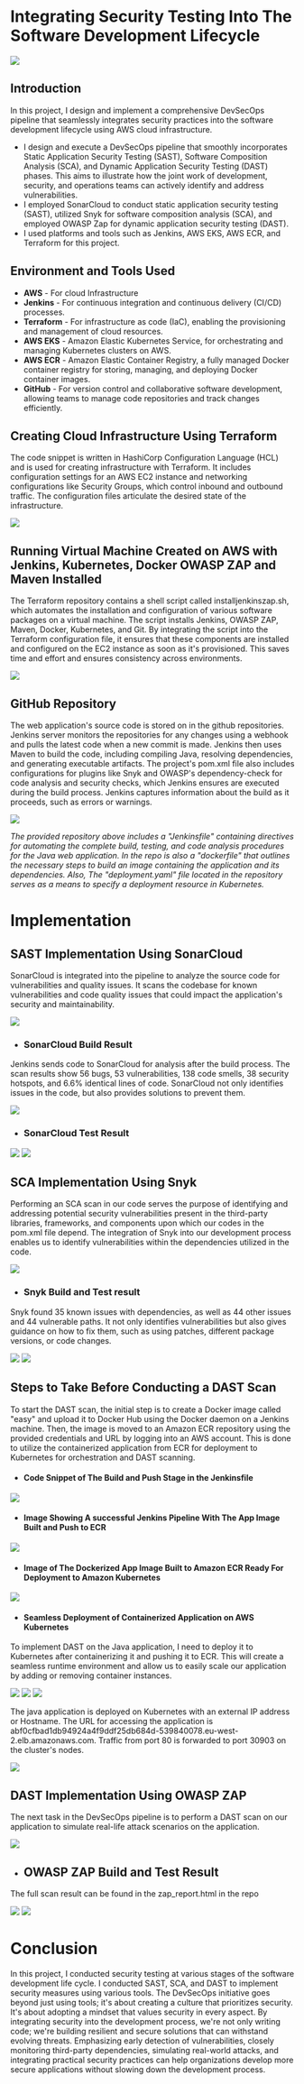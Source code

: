# Integrating Security Testing Into The Software Development Lifecycle
<img src="https://raw.githubusercontent.com/bayulus/devsecops-jenkins-aws/d43e6146dfefaf7f5902677e2872684f4f15d64a/images/DevSecOps-%20Project%20Dissertation.jpg" >

<h2>Introduction</h2> 

In this project, I design and implement a comprehensive DevSecOps pipeline that seamlessly integrates security practices into the software development lifecycle using AWS cloud infrastructure.
  * I design and execute a DevSecOps pipeline that smoothly incorporates Static Application Security Testing (SAST), Software Composition Analysis (SCA), and Dynamic Application Security Testing (DAST) phases. This aims to illustrate how the joint work of development, security, and operations teams can actively identify and address vulnerabilities.
  * I employed SonarCloud to conduct static application security testing (SAST), utilized Snyk for software composition analysis (SCA), and employed OWASP Zap for dynamic application security testing (DAST).
  * I used  platforms and tools such as Jenkins, AWS EKS, AWS ECR, and Terraform for this project.

<h2>Environment and Tools Used</h2>

 * **AWS** - For cloud Infrastructure
 * **Jenkins** -  For continuous integration and continuous delivery (CI/CD) processes.
 * **Terraform** - For infrastructure as code (IaC), enabling the provisioning and management of cloud resources.
 * **AWS EKS** -  Amazon Elastic Kubernetes Service, for orchestrating and managing Kubernetes clusters on AWS.
 * **AWS ECR** - Amazon Elastic Container Registry, a fully managed Docker container registry for storing, managing, and deploying Docker container images.
 * **GitHub** -  For version control and collaborative software development, allowing teams to manage code repositories and track changes efficiently.

<h2>Creating Cloud Infrastructure Using Terraform</h2>
<p>The code snippet is written in HashiCorp Configuration Language (HCL) and is used for creating infrastructure with Terraform. It includes configuration settings for an AWS EC2 instance and networking configurations like Security Groups, which control inbound and outbound traffic. The configuration files articulate the desired state of the infrastructure.</p>

<img src="https://github.com/bayulus/devsecops-jenkins-aws/blob/main/images/mainft.png?raw=true" >

<h2>Running Virtual Machine Created on AWS with Jenkins, Kubernetes, Docker OWASP ZAP and Maven Installed</h2>
<p>The Terraform repository contains a shell script called installjenkinszap.sh, which automates the installation and configuration of various software packages on a virtual machine. The script installs Jenkins, OWASP ZAP, Maven, Docker, Kubernetes, and Git. By integrating the script into the Terraform configuration file, it ensures that these components are installed and configured on the EC2 instance as soon as it's provisioned. This saves time and effort and ensures consistency across environments.</p>

<img src="https://github.com/bayulus/devsecops-jenkins-aws/blob/main/images/8.png" >

<h2>GitHub Repository</h2>
<p>The web application's source code is stored on  in the github repositories. Jenkins server monitors the repositories for any changes using a webhook and pulls the latest code when a new commit is made. Jenkins then uses Maven to build the code, including compiling Java, resolving dependencies, and generating executable artifacts. The project's pom.xml file also includes configurations for plugins like Snyk and OWASP's dependency-check for code analysis and security checks, which Jenkins ensures are executed during the build process. Jenkins captures information about the build as it proceeds, such as errors or warnings.</p>

<img src="https://github.com/bayulus/devsecops-jenkins-aws/blob/main/images/gitrepo.png?raw=true" >

_The provided repository above includes a "Jenkinsfile" containing directives for automating the complete build, testing, and code analysis procedures for the Java web application. In the repo is also a "dockerfile" that outlines the necessary steps to build an image containing the application and its dependencies. Also, The "deployment.yaml" file located in the repository serves as a means to specify a deployment resource in Kubernetes._

<h1>Implementation<h2></h2>

<h2>SAST Implementation Using SonarCloud</h2>

<p>SonarCloud is integrated into the pipeline to analyze the source code for vulnerabilities and quality issues. It scans the codebase for known vulnerabilities and code quality issues that could impact the application's security and maintainability.</p>

<img src="https://github.com/bayulus/devsecops-jenkins-aws/blob/main/images/sonarcloud.PNG?raw=true" >

 * <h3>SonarCloud Build Result</h3>
 <p>Jenkins sends code to SonarCloud for analysis after the build process. The scan results show 56 bugs, 53 vulnerabilities, 138 code smells, 38 security hotspots, and 6.6% identical lines of code. SonarCloud not only identifies issues in the code, but also provides solutions to prevent them.</p>
 <img src="https://github.com/bayulus/devsecops-jenkins-aws/blob/main/images/18.PNG?raw=true" >

 * <h3>SonarCloud Test Result</h3>
 <img src="https://github.com/bayulus/devsecops-jenkins-aws/blob/main/images/19.PNG?raw=true" >
 <img src="https://github.com/bayulus/devsecops-jenkins-aws/blob/main/images/20.PNG?raw=true" >

<h2>SCA Implementation Using Snyk</h2>

<p>Performing an SCA scan in our code serves the purpose of identifying and addressing potential security vulnerabilities present in the third-party libraries, frameworks, and components upon which our codes in the pom.xml file depend. The integration of Snyk into our development process enables us to identify vulnerabilities within the dependencies utilized in the code.</p>

<img src="https://github.com/bayulus/devsecops-jenkins-aws/blob/main/images/21.PNG?raw=true" >

 * <h3>Snyk Build and Test result</h3>
 <p>Snyk found 35 known issues with dependencies, as well as 44 other issues and 44 vulnerable paths. It not only identifies vulnerabilities but also gives guidance on how to fix them, such as using patches, different package versions, or code changes.</p>
   <img src="https://github.com/bayulus/devsecops-jenkins-aws/blob/main/images/22.PNG?raw=true" >
   <img src="https://github.com/bayulus/devsecops-jenkins-aws/blob/main/images/23.PNG?raw=true" >

<h2>Steps to Take Before Conducting a DAST Scan</h2>
<p>To start the DAST scan, the initial step is to create a Docker image called "easy" and upload it to Docker Hub using the Docker daemon on a Jenkins machine. Then, the image is moved to an Amazon ECR repository using the provided credentials and URL by logging into an AWS account. This is done to utilize the containerized application from ECR for deployment to Kubernetes for orchestration and DAST scanning. </p>

 * <h4>Code Snippet of The Build and Push Stage in the Jenkinsfile</h4>
 <img src="https://github.com/bayulus/devsecops-jenkins-aws/blob/main/images/26.PNG?raw=true" >

 * <h4>Image Showing A successful Jenkins Pipeline With The App Image Built and Push to ECR</h4>
 <img src="https://github.com/bayulus/devsecops-jenkins-aws/blob/main/images/24.PNG?raw=true" >

 * <h4>Image of The Dockerized App Image Built to Amazon ECR Ready For Deployment to Amazon Kubernetes</h4>
 <img src="https://github.com/bayulus/devsecops-jenkins-aws/blob/main/images/25.PNG?raw=true" >

 * <h4>Seamless Deployment of Containerized Application on AWS Kubernetes</h4>
 <p>To implement DAST on the Java application, I need to deploy it to Kubernetes after containerizing it and pushing it to ECR. This will create a seamless runtime environment and allow us to easily scale our application by adding or removing container instances.</p>
 <img src="https://github.com/bayulus/devsecops-jenkins-aws/blob/main/images/29.PNG?raw=true" > 
 <img src="https://github.com/bayulus/devsecops-jenkins-aws/blob/main/images/28.PNG?raw=true" >
 <img src="https://github.com/bayulus/devsecops-jenkins-aws/blob/main/images/30.PNG?raw=true" >

 <p>The java application is deployed on Kubernetes with an external IP address or Hostname. The URL for accessing the application is abf0cfbad1db94924a4f9ddf25db684d-539840078.eu-west-2.elb.amazonaws.com. Traffic from port 80 is forwarded to port 30903 on the cluster's nodes.</p>

 <img src="https://github.com/bayulus/devsecops-jenkins-aws/blob/main/images/31.PNG?raw=true" >


<h2>DAST Implementation Using OWASP ZAP</h2>
<p>The next task in the DevSecOps pipeline is to perform a DAST scan on our application to simulate real-life attack scenarios on the  application.</p>

<img src="https://github.com/bayulus/devsecops-jenkins-aws/blob/main/images/35.PNG?raw=true" >

 * <h2> OWASP ZAP Build and Test Result </h2>
 The full scan result can be found in the zap_report.html in the repo

 <img src="https://github.com/bayulus/devsecops-jenkins-aws/blob/main/images/32.PNG?raw=true">
 <img src="https://github.com/bayulus/devsecops-jenkins-aws/blob/main/images/34.PNG?raw=true" >

<h1>Conclusion</h1>
<p>In this project, I conducted security testing at various stages of the software development life cycle. I conducted SAST, SCA, and DAST to implement security measures using various tools. The DevSecOps initiative goes beyond just using tools; it's about creating a culture that prioritizes security. It's about adopting a mindset that values security in every aspect. By integrating security into the development process, we're not only writing code; we're building resilient and secure solutions that can withstand evolving threats. Emphasizing early detection of vulnerabilities, closely monitoring third-party dependencies, simulating real-world attacks, and integrating practical security practices can help organizations develop more secure applications without slowing down the development process.</p>
